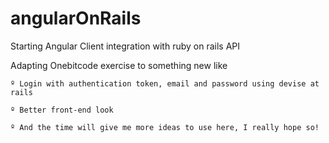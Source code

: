 # angularOnRails
Starting Angular Client integration with ruby on rails  API

Adapting Onebitcode exercise to something new like

	º Login with authentication token, email and password using devise at rails
	
	º Better front-end look
	
	º And the time will give me more ideas to use here, I really hope so!
	
